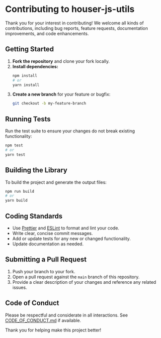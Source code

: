 # Contributing to houser-js-utils

Thank you for your interest in contributing! We welcome all kinds of contributions, including bug reports, feature requests, documentation improvements, and code enhancements.

## Getting Started

1. **Fork the repository** and clone your fork locally.
2. **Install dependencies:**
   ```bash
   npm install
   # or
   yarn install
   ```
3. **Create a new branch** for your feature or bugfix:
   ```bash
   git checkout -b my-feature-branch
   ```

## Running Tests

Run the test suite to ensure your changes do not break existing functionality:

```bash
npm test
# or
yarn test
```

## Building the Library

To build the project and generate the output files:

```bash
npm run build
# or
yarn build
```

## Coding Standards

- Use [Prettier](https://prettier.io/) and [ESLint](https://eslint.org/) to format and lint your code.
- Write clear, concise commit messages.
- Add or update tests for any new or changed functionality.
- Update documentation as needed.

## Submitting a Pull Request

1. Push your branch to your fork.
2. Open a pull request against the `main` branch of this repository.
3. Provide a clear description of your changes and reference any related issues.

## Code of Conduct

Please be respectful and considerate in all interactions. See [CODE_OF_CONDUCT.md](CODE_OF_CONDUCT.md) if available.

Thank you for helping make this project better!

